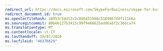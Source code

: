 ```yaml
---
redirect_url: https://docs.microsoft.com/SkypeForBusiness/skype-for-business-server-2015
redirect_document_id: true
ms.openlocfilehash: 28953c54d12c2c046431996c516906749f111e0a
ms.sourcegitcommit: 80b66127b3415c99f9468625add6a8f2c36bca74
ms.translationtype: MT
ms.contentlocale: it-IT
ms.lasthandoff: 10/07/2020
ms.locfileid: "48376629"
---
```

